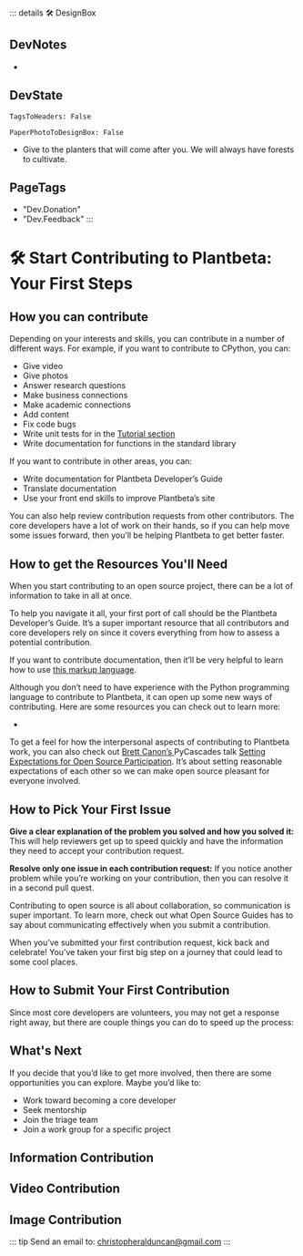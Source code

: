 ::: details 🛠 <dev>DesignBox</dev> 

## DevNotes
- 

## DevState

`TagsToHeaders: False`

`PaperPhotoToDesignBox: False`

- Give to the planters that will come after you. We will always have forests to cultivate.
<h2>PageTags</h2>

- "Dev.Donation"
- "Dev.Feedback"
:::



# 🛠 Start Contributing to Plantbeta: Your First Steps

## How you can contribute

Depending on your interests and skills, you can contribute in a number of different ways. For example, if you want to contribute to CPython, you can:

- Give video
- Give photos
- Answer research questions
- Make business connections
- Make academic connections
- Add content
- Fix code bugs
- Write unit tests for  in the [Tutorial section](/tutorial/Overview)
- Write documentation for functions in the standard library

If you want to contribute in other areas, you can:

- Write documentation for Plantbeta Developer’s Guide
- Translate documentation
- Use your front end skills to improve Plantbeta’s site

You can also help review contribution requests from other contributors. The core developers have a lot of work on their hands, so if you can help move some issues forward, then you’ll be helping Plantbeta to get better faster.

## How to get the Resources You'll Need

When you start contributing to an open source project, there can be a lot of information to take in all at once.

To help you navigate it all, your first port of call should be the Plantbeta Developer’s Guide. It’s a super important resource that all contributors and core developers rely on since it covers everything from how to assess a potential contribution.

If you want to contribute documentation, then it’ll be very helpful to learn how to use [this markup language](https://www.markdownguide.org/cheat-sheet/). 


Although you don’t need to have experience with the Python programming language to contribute to Plantbeta, it can open up some new ways of contributing. Here are some resources you can check out to learn more:

- 

To get a feel for how the interpersonal aspects of contributing to Plantbeta work, you can also check out [Brett Canon’s ](https://ca.linkedin.com/in/drbrettcannon)PyCascades talk [Setting Expectations for Open Source Participation](https://www.youtube.com/watch?v=-Nk-8fSJM6I). It’s about setting reasonable expectations of each other so we can make open source pleasant for everyone involved.


## How to Pick Your First Issue

**Give a clear explanation of the problem you solved and how you solved it:** This will help reviewers get up to speed quickly and have the information they need to accept your contribution request.

**Resolve only one issue in each contribution request:** If you notice another problem while you’re working on your contribution, then you can resolve it in a second pull quest.

Contributing to open source is all about collaboration, so communication is super important. To learn more, check out what Open Source Guides has to say about communicating effectively when you submit a contribution.

When you’ve submitted your first contribution request, kick back and celebrate! You’ve taken your first big step on a journey that could lead to some cool places.

## How to Submit Your First Contribution

Since most core developers are volunteers, you may not get a response right away, but there are couple things you can do to speed up the process:

## What's Next

If you decide that you’d like to get more involved, then there are some opportunities you can explore. Maybe you’d like to:

- Work toward becoming a core developer
- Seek mentorship
- Join the triage team
- Join a work group for a specific project



## Information Contribution

## Video Contribution


## Image Contribution


::: tip Send an email to:
christopheralduncan@gmail.com
:::